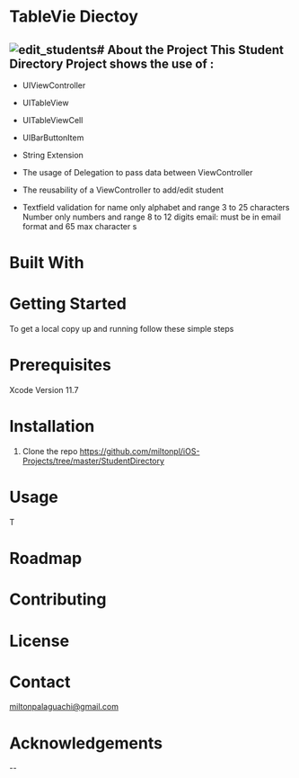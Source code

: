 # TableVie Diectoy
![edit_students](https://user-images.githubusercontent.com/24483674/94515370-65b46780-01f1-11eb-9ee4-ce21a2df1755.gif)# About the Project
This Student Directory Project shows the use of :
---
- UIViewController
- UITableView
- UITableViewCell
- UIBarButtonItem
-  String Extension 

- The usage of Delegation to pass data between ViewController
- The reusability of a ViewController to add/edit student
- Textfield validation
for name only alphabet and range 3 to 25 characters
Number only numbers and range 8 to 12 digits
email: must be in email format and 65 max character s
# Built With

# Getting Started
To get a local copy up and running follow these simple steps
# Prerequisites
Xcode 
Version 11.7

# Installation
1. Clone the repo
https://github.com/miltonpl/iOS-Projects/tree/master/StudentDirectory

# Usage
T
# Roadmap
# Contributing
# License
# Contact
miltonpalaguachi@gmail.com

# Acknowledgements
--

